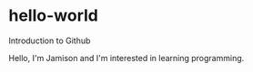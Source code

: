# hello-world
Introduction to Github

Hello, I'm Jamison and I'm interested in learning programming.
